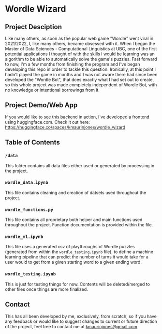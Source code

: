# Wordle Wizard
## Project Desciption
Like many others, as soon as the popular web game "Wordle" went viral in 2021/2022, I, like many others, became obsessed with it. When I began the Master of Data Sciences - Computational Linguistics at UBC, one of the first potential applications I thought of with the skills I would be learning was an algorithm to be able to automatically solve the game's puzzles. Fast forward to now, I'm a few months from finishing the program and I've began developing this repo in order to tackle this question. Ironically, at this point I hadn't played the game in months and I was not aware there had since been developed the "Wordle Bot", that does exactly what I had set out to create, so this whole project was made completely independent of Wordle Bot, with no knowledge or intentional borrowings from it.

## Project Demo/Web App
If you would like to see this backend in action, I've developed a frontend using huggingface.com. Check it out here: https://huggingface.co/spaces/kmaurinjones/wordle_wizard

## Table of Contents
### `/data`
This folder contains all data files either used or generated by processing in the project.
### `wordle_data.ipynb`
This file contains cleaning and creation of datsets used throughout the project.
### `wordle_functions.py`
This file contains all proprietary both helper and main functions used throughout the project. Function documentation is provided within the file.
### `wordle_ml.ipynb`
This file uses a generated csv of playthroughs of Wordle puzzles (generated from within the `wordle_testing.ipynb` file), to define a machine learning pipeline that can predict the number of turns it would take for a user would to get from a given starting word to a given ending word.
### `wordle_testing.ipynb`
This is just for testing things for now. Contents will be deleted/merged to other files once things are more finalized.
## Contact
This has all been developed by me, exclusively, from scratch, so if you have any feedback or would like to suggest changes to current or future direction of the project, feel free to contact me at kmaurinjones@gmail.com